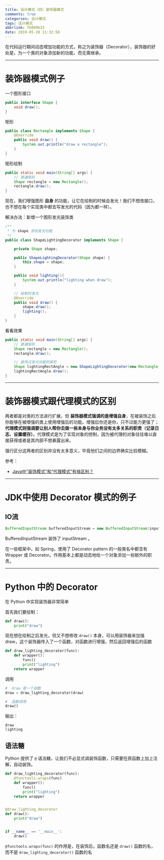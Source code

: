 ```yaml
---
title: 设计模式（四）装饰器模式
comments: true
categories: 设计模式
tags: 设计模式
abbrlink: fb099b33
date: 2019-05-28 11:32:58
---
```


在代码运行期间动态增加功能的方式，称之为装饰器（Decorator），装饰器的好处是，为一个类的对象添加新的功能，而无需继承。

---

# 装饰器模式例子

一个图形接口

```java
public interface Shape {
    void draw();
}
```

矩形

```java
public class Rectangle implements Shape {
    @Override
    public void draw() {
        System.out.println("draw a rectangle");
    }
}
```

矩形绘制

```java
public static void main(String[] args) {
    // 普通矩形
    Shape rectangle = new Rectangle();
    rectangle.draw();
}
```

<!--more-->

现在，我们增强图形 **自身** 的功能，让它在绘制的时候会发光！我们不想改接口，也不想在每个实现类中都去写发光的代码（因为都一样）。

解决办法：新增一个图形发光装饰类

```java
/**
 * 为 shape 添加发光功能
 */
public class ShapeLightingDecorator implements Shape {

    private Shape shape;

    public ShapeLightingDecorator(Shape shape) {
        this.shape = shape;
    }

    public void lighting(){
        System.out.println("lighting when draw");
    }

    // 绘制时发光
    @Override
    public void draw() {
        shape.draw();
        lighting();
    }
}
```

看看效果

```java
public static void main(String[] args) {
    // 普通矩形
    Shape rectangle = new Rectangle();
    rectangle.draw();

    // 装饰过发光功能的矩形
    Shape lightingRectAngle = new ShapeLightingDecorator(new Rectangle());
    lightingRectAngle.draw();
}
```

---

# 装饰器模式跟代理模式的区别

两者都是对类的方法进行扩展，但 **装饰器模式强调的是增强自身**，在被装饰之后你能够在被增强的类上使用增强后的功能。增强后你还是你，只不过能力更强了；**代理模式则强调要让别人帮你去做一些本身与你业务没有太多关系的职责（记录日志、设置缓存）**。代理模式是为了实现对象的控制，因为被代理的对象往往难以直接获得或者是其内部不想暴露出来。

强行区分这两者的区别并没有太多意义，毕竟他们之间的边界确实比较模糊。

参考：
- [Java中“装饰模式”和“代理模式”有啥区别？](https://www.zhihu.com/question/41988550/answer/462204684)

---

# JDK中使用 Decorator 模式的例子

## IO流

```java
BufferedInputStream bufferedInputStream = new BufferedInputStream(inputStream);
```

BufferedInputStream 装饰了 inputStream 。

在一些框架中，如 Spring，使用了 Decorator pattern 的一般类名中都含有 Wrapper 或 Decorator。作用基本上都是动态地给一个对象添加一些额外的职责。

---

# Python 中的 Decorator

在 Python 中实现装饰器非常简单

首先我们要绘制：

```python
def draw():
    print("draw")
```

现在想在绘制之后发光，但又不想修改 `draw()` 本身，可以用装饰器来加强 draw，这个装饰器传入了一个函数，对函数进行增强，然后返回增强后的函数

```python
def draw_lighting_decorator(func):
    def wrapper():
        func()
        print("lighting")
    return wrapper
```

调用

```python
#  draw 是一个函数
draw = draw_lighting_decorator(draw)

#  函数调用
draw()
```

输出：

```
draw
lighting
```

## 语法糖

Python 提供了 `@` 语法糖，让我们不必显式调装饰函数，只需要在原函数上加上注解，自动装饰。

```python
def draw_lighting_decorator(func):
    @functools.wraps(func)
    def wrapper():
        func()
        print("lighting")
    return wrapper


@draw_lighting_decorator
def draw():
    print("draw")


if __name__ == '__main__':
    draw()

```

`@functools.wraps(func)` 的作用是，在装饰后，函数名还是 `draw()` 函数的名，而不是 `draw_lighting_decorator()` 函数的名
